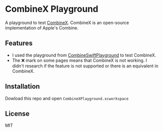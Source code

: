 # CombineX Playground

A playground to test [CombineX](https://github.com/cx-org/CombineX). CombineX is an open-source implementation of Apple's Combine.

## Features

- I used the playground from [CombineSwiftPlayground](https://github.com/AvdLee/CombineSwiftPlayground) to test CombineX.
- The ❌  mark on  some pages means that CombineX is not working. I didn't research if  the feature is not supported or there is an equivalent in CombineX.

## Installation

Dowload this repo and open `CombineXPlayground.xcworkspace`

## License

MIT
